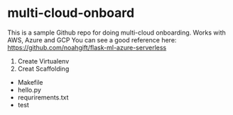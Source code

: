 # multi-cloud-onboard
This is a sample Github repo for doing multi-cloud onboarding. Works with AWS, Azure and GCP
You can see a good reference here: https://github.com/noahgift/flask-ml-azure-serverless


1. Create Virtualenv
2. Creat Scaffolding


* Makefile
* hello.py
* requrirements.txt
* test
